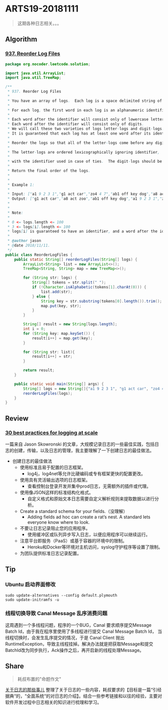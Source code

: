 # ARTS19-20181111

> 这期各种日志相关。。。

## Algorithm

### [937. Reorder Log Files](https://leetcode.com/problems/reorder-log-files/)

```java
package org.nocoder.leetcode.solution;

import java.util.ArrayList;
import java.util.TreeMap;

/**
 * 937. Reorder Log Files
 *
 * You have an array of logs.  Each log is a space delimited string of words.
 *
 * For each log, the first word in each log is an alphanumeric identifier.  Then, either:
 *
 * Each word after the identifier will consist only of lowercase letters, or;
 * Each word after the identifier will consist only of digits.
 * We will call these two varieties of logs letter-logs and digit-logs.
 * It is guaranteed that each log has at least one word after its identifier.
 *
 * Reorder the logs so that all of the letter-logs come before any digit-log.
 *
 * The letter-logs are ordered lexicographically ignoring identifier,
 *
 * with the identifier used in case of ties.  The digit-logs should be put in their original order.
 *
 * Return the final order of the logs.
 *
 *
 * Example 1:
 *
 * Input: ["a1 9 2 3 1","g1 act car","zo4 4 7","ab1 off key dog","a8 act zoo"]
 * Output: ["g1 act car","a8 act zoo","ab1 off key dog","a1 9 2 3 1","zo4 4 7"]
 *
 *
 * Note:
 *
 * 0 <= logs.length <= 100
 * 3 <= logs[i].length <= 100
 * logs[i] is guaranteed to have an identifier, and a word after the identifier.
 *
 * @author jason
 * @date 2018/11/11.
 */
public class ReorderLogFiles {
    public static String[] reorderLogFiles(String[] logs) {
        ArrayList<String> list = new ArrayList<>();
        TreeMap<String, String> map = new TreeMap<>();

        for (String str: logs) {
            String[] tokens = str.split(" ");
            if (!Character.isAlphabetic(tokens[1].charAt(0))) {
                list.add(str);
            } else {
                String key = str.substring(tokens[0].length()).trim();
                map.put(key, str);
            }
        }

        String[] result = new String[logs.length];
        int i = 0;
        for (String key: map.keySet()) {
            result[i++] = map.get(key);
        }

        for (String str: list){
            result[i++] = str;
        }

        return result;
    }

    public static void main(String[] args) {
        String[] logs = new String[]{"a1 9 2 3 1", "g1 act car", "zo4 4 7", "ab1 off key dog", "a8 act zoo"};
        reorderLogFiles(logs);
    }
}

```

## Review

### [30 best practices for logging at scale](https://www.loggly.com/blog/30-best-practices-logging-scale/)

一篇来自 Jason Skowronski 的文章，大规模记录日志的一些最佳实践，包括日志的创建，传输，以及日志的管理，我主要理解了一下创建日志的最佳做法。

- 创建日志的最佳做法
	- 使用标准且易于配置的日志框架。
		- log4j，log4net等允许比硬编码或专有框架更快的配置更改。
	- 使用具有灵活输出选项的日志框架。
		- 查看控制台登录开发并集中prod日志，无需额外的插件或代理。
	- 使用像JSON这样的标准结构化格式。
		- 自定义格式和原始文本日志需要自定义解析规则来提取数据以进行分析。
	- Create a standard schema for your fields.（没理解）
		- Adding fields ad hoc can create a rat’s nest. A standard lets everyone know where to look.
	- 不要让日志记录阻止您的应用程序。
		- 使用缓冲区或队列异步写入日志，以便应用程序可以继续运行。
	- 注意平台即服务（PaaS）或基于容器的环境中的限制。
		- Heroku和Docker等环境对主机访问，syslog守护程序等设置了限制。
	- 为团队提供标准日志记录配置。

## Tip

### Ubuntu 启动界面修改

```shell
sudo update-alternatives --config default.plymouth
sudo update-initramfs -u
```

### 线程切换导致 Canal Message 乱序消费问题

这周遇到一个多线程问题，程序的一个BUG，Canal 要求顺序提交Message Batch Id，由于我在程序里使用了多线程进行提交 Canal Message Batch Id， 当线程切换时，会发生乱序提交的情况，于是 Canal Client 抛出 RuntimeException，导致主线程挂掉。解决办法就是把获取Message和提交BatchId改为同步执行，Ack操作之后，再开启新的线程处理Message。

## Share

> 耗叔布置的"命题作文"

[关于日志的那些事儿](https://github.com/yangjinlong86/arts/blob/master/2018/about-logfile.md)
整理了关于日志的一些内容，耗叔要求的【目标是一篇“引经据典“的，“全面系统“的对日志的介绍】。结合一些参考链接和以往的经验，主要对软件开发过程中日志相关的知识进行梳理和学习。



